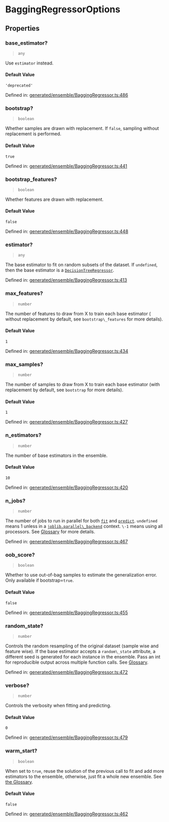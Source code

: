 # BaggingRegressorOptions

## Properties

### base\_estimator?

> `any`

Use `estimator` instead.

#### Default Value

`'deprecated'`

Defined in:  [generated/ensemble/BaggingRegressor.ts:486](https://github.com/transitive-bullshit/scikit-learn-ts/blob/92ab806/packages/sklearn/src/generated/ensemble/BaggingRegressor.ts#L486)

### bootstrap?

> `boolean`

Whether samples are drawn with replacement. If `false`, sampling without replacement is performed.

#### Default Value

`true`

Defined in:  [generated/ensemble/BaggingRegressor.ts:441](https://github.com/transitive-bullshit/scikit-learn-ts/blob/92ab806/packages/sklearn/src/generated/ensemble/BaggingRegressor.ts#L441)

### bootstrap\_features?

> `boolean`

Whether features are drawn with replacement.

#### Default Value

`false`

Defined in:  [generated/ensemble/BaggingRegressor.ts:448](https://github.com/transitive-bullshit/scikit-learn-ts/blob/92ab806/packages/sklearn/src/generated/ensemble/BaggingRegressor.ts#L448)

### estimator?

> `any`

The base estimator to fit on random subsets of the dataset. If `undefined`, then the base estimator is a [`DecisionTreeRegressor`](sklearn.tree.DecisionTreeRegressor.html#sklearn.tree.DecisionTreeRegressor "sklearn.tree.DecisionTreeRegressor").

Defined in:  [generated/ensemble/BaggingRegressor.ts:413](https://github.com/transitive-bullshit/scikit-learn-ts/blob/92ab806/packages/sklearn/src/generated/ensemble/BaggingRegressor.ts#L413)

### max\_features?

> `number`

The number of features to draw from X to train each base estimator ( without replacement by default, see `bootstrap\_features` for more details).

#### Default Value

`1`

Defined in:  [generated/ensemble/BaggingRegressor.ts:434](https://github.com/transitive-bullshit/scikit-learn-ts/blob/92ab806/packages/sklearn/src/generated/ensemble/BaggingRegressor.ts#L434)

### max\_samples?

> `number`

The number of samples to draw from X to train each base estimator (with replacement by default, see `bootstrap` for more details).

#### Default Value

`1`

Defined in:  [generated/ensemble/BaggingRegressor.ts:427](https://github.com/transitive-bullshit/scikit-learn-ts/blob/92ab806/packages/sklearn/src/generated/ensemble/BaggingRegressor.ts#L427)

### n\_estimators?

> `number`

The number of base estimators in the ensemble.

#### Default Value

`10`

Defined in:  [generated/ensemble/BaggingRegressor.ts:420](https://github.com/transitive-bullshit/scikit-learn-ts/blob/92ab806/packages/sklearn/src/generated/ensemble/BaggingRegressor.ts#L420)

### n\_jobs?

> `number`

The number of jobs to run in parallel for both [`fit`](#sklearn.ensemble.BaggingRegressor.fit "sklearn.ensemble.BaggingRegressor.fit") and [`predict`](#sklearn.ensemble.BaggingRegressor.predict "sklearn.ensemble.BaggingRegressor.predict"). `undefined` means 1 unless in a [`joblib.parallel\_backend`](https://joblib.readthedocs.io/en/latest/parallel.html#joblib.parallel_backend "(in joblib v1.3.0.dev0)") context. `\-1` means using all processors. See [Glossary](../../glossary.html#term-n_jobs) for more details.

Defined in:  [generated/ensemble/BaggingRegressor.ts:467](https://github.com/transitive-bullshit/scikit-learn-ts/blob/92ab806/packages/sklearn/src/generated/ensemble/BaggingRegressor.ts#L467)

### oob\_score?

> `boolean`

Whether to use out-of-bag samples to estimate the generalization error. Only available if bootstrap=`true`.

#### Default Value

`false`

Defined in:  [generated/ensemble/BaggingRegressor.ts:455](https://github.com/transitive-bullshit/scikit-learn-ts/blob/92ab806/packages/sklearn/src/generated/ensemble/BaggingRegressor.ts#L455)

### random\_state?

> `number`

Controls the random resampling of the original dataset (sample wise and feature wise). If the base estimator accepts a `random\_state` attribute, a different seed is generated for each instance in the ensemble. Pass an int for reproducible output across multiple function calls. See [Glossary](../../glossary.html#term-random_state).

Defined in:  [generated/ensemble/BaggingRegressor.ts:472](https://github.com/transitive-bullshit/scikit-learn-ts/blob/92ab806/packages/sklearn/src/generated/ensemble/BaggingRegressor.ts#L472)

### verbose?

> `number`

Controls the verbosity when fitting and predicting.

#### Default Value

`0`

Defined in:  [generated/ensemble/BaggingRegressor.ts:479](https://github.com/transitive-bullshit/scikit-learn-ts/blob/92ab806/packages/sklearn/src/generated/ensemble/BaggingRegressor.ts#L479)

### warm\_start?

> `boolean`

When set to `true`, reuse the solution of the previous call to fit and add more estimators to the ensemble, otherwise, just fit a whole new ensemble. See [the Glossary](../../glossary.html#term-warm_start).

#### Default Value

`false`

Defined in:  [generated/ensemble/BaggingRegressor.ts:462](https://github.com/transitive-bullshit/scikit-learn-ts/blob/92ab806/packages/sklearn/src/generated/ensemble/BaggingRegressor.ts#L462)
